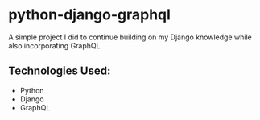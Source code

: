 # python-django-graphql
A simple project I did to continue building on my Django knowledge while also incorporating GraphQL

## Technologies Used:
* Python
* Django
* GraphQL